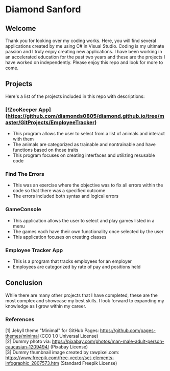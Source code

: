 # Diamond Sanford

## Welcome

Thank you for looking over my coding works. Here, you will find several applications created by me using C# in Visual Studio. Coding is my ultimate passion and I truly enjoy creating new applications. I have been working in an accelerated education for the past two years and these are the projects I have worked on independently. Please enjoy this repo and look for more to come.

## Projects
Here's a list of the projects included in this repo with descriptions:

### [!ZooKeeper App] (https://github.com/diamonds0805/diamond.github.io/tree/master/GitProjects/EmployeeTracker)
*	This program allows the user to select from a list of animals and interact with them
* 	The animals are categorized as trainable and nontrainable and have functions based on those traits
*  This program focuses on creating interfaces and utilizing resusable code

### Find The Errors
* 	This was an exercise where the objective was to fix all errors within the code so that there was a specified outcome
*  The errors included both syntax and logical errors

### GameConsole
* This application allows the user to select and play games listed in a menu
* The games each have their own functionality once selected by the user
* This application focuses on creating classes 

### Employee Tracker App
* This is a program that tracks employees for an employer
* Employees are categorized by rate of pay and positions held

## Conclusion
While there are many other projects that I have completed, these are the most complex and showcase my best skills. I look forward to expanding my knowledge as I grow within my career.

### References

[1] Jekyll theme "Minimal" for GitHub Pages: https://github.com/pages-themes/minimal (CC0 1.0 Universal License)
<br>[2] Dummy photo via: https://pixabay.com/photos/man-male-adult-person-caucasian-1209494/ (Pixabay License)
<br>[3] Dummy thumbnail image created by rawpixel.com: https://www.freepik.com/free-vector/set-elements-infographic_2807573.htm (Standard Freepik License)
